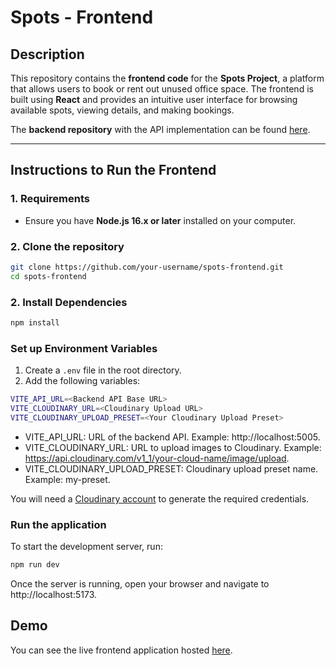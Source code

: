 # Spots - Frontend

## Description

This repository contains the **frontend code** for the **Spots Project**, a platform that allows users to book or rent out unused office space. The frontend is built using **React** and provides an intuitive user interface for browsing available spots, viewing details, and making bookings.

The **backend repository** with the API implementation can be found [here](https://github.com/nathidaum/spots-backend).

---

## Instructions to Run the Frontend

### 1. Requirements
- Ensure you have **Node.js 16.x or later** installed on your computer.

### 2. Clone the repository
```bash
git clone https://github.com/your-username/spots-frontend.git
cd spots-frontend
```
### 2. Install Dependencies

```bash
npm install
```


### Set up Environment Variables

1. Create a `.env` file in the root directory.
2. Add the following variables:

```bash
VITE_API_URL=<Backend API Base URL>
VITE_CLOUDINARY_URL=<Cloudinary Upload URL>
VITE_CLOUDINARY_UPLOAD_PRESET=<Your Cloudinary Upload Preset>
```
- VITE_API_URL: URL of the backend API. Example: http://localhost:5005.
- VITE_CLOUDINARY_URL: URL to upload images to Cloudinary. Example: https://api.cloudinary.com/v1_1/your-cloud-name/image/upload.
- VITE_CLOUDINARY_UPLOAD_PRESET: Cloudinary upload preset name. Example: my-preset.

You will need a [Cloudinary account](https://cloudinary.com/) to generate the required credentials.


### Run the application
To start the development server, run:
```bash
npm run dev
```
Once the server is running, open your browser and navigate to http://localhost:5173.

## Demo

You can see the live frontend application hosted [here](https://workspots.netlify.app/).

